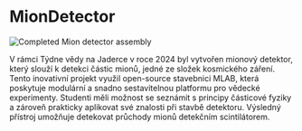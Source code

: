 # MionDetector

![Completed Mion detector assembly](Hardware/MionDetector1.jpg)

V rámci Týdne vědy na Jaderce v roce 2024 byl vytvořen mionový detektor, který slouží k detekci částic mionů, jedné ze složek kosmického záření. Tento inovativní projekt využil open-source stavebnici MLAB, která poskytuje modulární a snadno sestavitelnou platformu pro vědecké experimenty. Studenti měli možnost se seznámit s principy částicové fyziky a zároveň prakticky aplikovat své znalosti při stavbě detektoru. Výsledný přístroj umožňuje detekovat průchody mionů detekčním scintilátorem.
